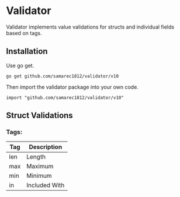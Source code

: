 Validator
=================
Validator implements value validations for structs and individual fields based on tags.

Installation
------------

Use go get.

	go get github.com/samarec1812/validator/v10

Then import the validator package into your own code.

	import "github.com/samarec1812/validator/v10"

Struct Validations
------

### Tags:
| Tag | Description   | 
|-----|---------------|
| len | Length        |
| max | Maximum       |
| min | Minimum       | 
| in  | Included With | 